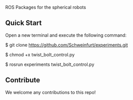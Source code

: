 ROS Packages for the spherical robots

## Quick Start

Open a new terminal and execute the following command:

$ git clone https://github.com/Schweinfurt/experiments.git 

$ chmod +x twist_bolt_control.py 

$ rosrun experiments twist_bolt_control.py


## Contribute

We welcome any contributions to this repo!


